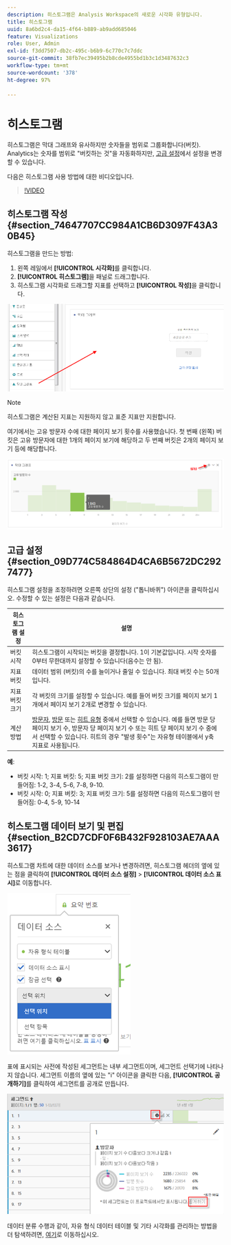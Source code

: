 ```yaml
---
description: 히스토그램은 Analysis Workspace의 새로운 시각화 유형입니다.
title: 히스토그램
uuid: 8a6bd2c4-da15-4f64-b889-ab9add685046
feature: Visualizations
role: User, Admin
exl-id: f3dd7507-db2c-495c-b6b9-6c770c7c7ddc
source-git-commit: 38fb7ec39495b2b8cde4955bd1b3c1d3487632c3
workflow-type: tm+mt
source-wordcount: '378'
ht-degree: 97%

---
```


# 히스토그램

히스토그램은 막대 그래프와 유사하지만 숫자들을 범위로 그룹화합니다(버킷). Analytics는 숫자를 범위로 &quot;버킷하는 것&quot;을 자동화하지만, [고급 설정](#section_09D774C584864D4CA6B5672DC2927477)에서 설정을 변경할 수 있습니다.

다음은 히스토그램 사용 방법에 대한 비디오입니다.

>[!VIDEO](https://video.tv.adobe.com/v/23725/?quality=12)

## 히스토그램 작성 {#section_74647707CC984A1CB6D3097F43A30B45}

히스토그램을 만드는 방법:

1. 왼쪽 레일에서 **[!UICONTROL 시각화]**&#x200B;를 클릭합니다.
1. **[!UICONTROL 히스토그램]**&#x200B;을 패널로 드래그합니다.
1. 히스토그램 시각화로 드래그할 지표를 선택하고 **[!UICONTROL 작성]**&#x200B;을 클릭합니다.

![](assets/histogram.png)

>[!NOTE]
>
>히스토그램은 계산된 지표는 지원하지 않고 표준 지표만 지원합니다.

여기에서는 고유 방문자 수에 대한 페이지 보기 횟수를 사용했습니다. 첫 번째 (왼쪽) 버킷은 고유 방문자에 대한 1개의 페이지 보기에 해당하고 두 번째 버킷은 2개의 페이지 보기 등에 해당합니다.

![](assets/histogram2.png)

## 고급 설정 {#section_09D774C584864D4CA6B5672DC2927477}

히스토그램 설정을 조정하려면 오른쪽 상단의 설정 (&quot;톱니바퀴&quot;) 아이콘을 클릭하십시오. 수정할 수 있는 설정은 다음과 같습니다.

| 히스토그램 설정 | 설명 |
|---|---|
| 버킷 시작 | 히스토그램이 시작되는 버킷을 결정합니다. 1이 기본값입니다. 시작 숫자를 0부터 무한대까지 설정할 수 있습니다(음수는 안 됨). |
| 지표 버킷 | 데이터 범위 (버킷)의 수를 늘이거나 줄일 수 있습니다. 최대 버킷 수는 50개입니다. |
| 지표 버킷 크기 | 각 버킷의 크기를 설정할 수 있습니다. 예를 들어 버킷 크기를 페이지 보기 1개에서 페이지 보기 2개로 변경할 수 있습니다. |
| 계산 방법 | [방문자](/help/components/metrics/unique-visitors.md), [방문](/help/components/metrics/visits.md) 또는 [히트 유형](/help/components/dimensions/hit-type.md) 중에서 선택할 수 있습니다. 예를 들면 방문 당 페이지 보기 수, 방문자 당 페이지 보기 수 또는 히트 당 페이지 보기 수 중에서 선택할 수 있습니다. 히트의 경우 &quot;발생 횟수&quot;는 자유형 테이블에서 y축 지표로 사용됩니다. |

<!--Russ or Meike - Check Hit Type link above. -->

**예**:

* 버킷 시작: 1; 지표 버킷: 5; 지표 버킷 크기: 2를 설정하면 다음의 히스토그램이 만들어짐: 1-2, 3-4, 5-6, 7-8, 9-10.
* 버킷 시작: 0; 지표 버킷: 3; 지표 버킷 크기: 5를 설정하면 다음의 히스토그램이 만들어짐: 0-4, 5-9, 10-14

## 히스토그램 데이터 보기 및 편집 {#section_B2CD7CDF0F6B432F928103AE7AAA3617}

히스토그램 차트에 대한 데이터 소스를 보거나 변경하려면, 히스토그램 헤더의 옆에 있는 점을 클릭하여 **[!UICONTROL 데이터 소스 설정]** > **[!UICONTROL 데이터 소스 표시]**&#x200B;로 이동합니다.

![](assets/manage-data-source.png)

표에 표시되는 사전에 작성된 세그먼트는 내부 세그먼트이며, 세그먼트 선택기에 나타나지 않습니다. 세그먼트 이름의 옆에 있는 &quot;i&quot; 아이콘을 클릭한 다음, **[!UICONTROL 공개하기]**&#x200B;를 클릭하여 세그먼트를 공개로 만듭니다.

![](assets/prebuilt_segments.png)

데이터 분류 수행과 같이, 자유 형식 데이터 테이블 및 기타 시각화를 관리하는 방법을 더 탐색하려면, [여기](https://experienceleague.adobe.com/docs/analytics/analyze/analysis-workspace/visualizations/freeform-analysis-visualizations.html?lang=ko-KR)로 이동하십시오.

